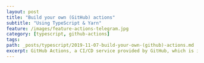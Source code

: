 ```yaml
---
layout: post
title: "Build your own (GitHub) actions"
subtitle: "Using TypeScript & Yarn"
feature: /images/feature-actions-telegram.jpg
category: [typescript, github-actions]
tags:
path: _posts/typescript/2019-11-07-build-your-own-(github)-actions.md
excerpt: GitHub Actions, a CI/CD service provided by GitHub, which is in beta at the time of writing. With which you can create custom software development life cycle (SDLC) workflows directly in your GitHub repository. In this article I will share the approach building custom actions in order to fit your unique workflow.
---
```

